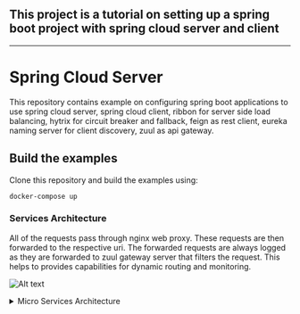 ## This project is a tutorial on setting up a spring boot project with spring cloud server and client

---
# Spring Cloud Server

This repository contains example on configuring spring boot applications to use
spring cloud server, spring cloud client, ribbon for server side load balancing,
hytrix for circuit breaker and fallback, feign as rest client, eureka naming server
for client discovery, zuul as api gateway.

## Build the examples

Clone this repository and build the examples using:

```
docker-compose up
```

### Services Architecture

All of the requests pass through nginx web proxy. These requests are then forwarded to the respective uri. The forwarded requests are always logged as they are forwarded to zuul gateway server that filters the request. This helps to provides capabilities for dynamic routing and monitoring.

![Alt text](https://g.gravizo.com/source/custom_image?https%3A%2F%2Fraw.githubusercontent.com%2Fjeevan1133%2FSpring-Cloud-Config%2Fmaster%2FREADME.md)
<details>
<summary>Micro Services Architecture</summary>
custom_image
  digraph architecture {    
    rankdir = TB;
    node[shape=component]
    Ribbon[shape=underline]    
    {rank=same; Nginx, ZuulServer}
    {rank=same; CurrencyExchangeService1, CurrencyExchangeService2, CurrencyExchangeService3};
    {rank=same; Ribbon, EurekaNamingServer };
    {rank=same; CurrencyCalculationServiceWithoutFeign, CurrencyCalculationServiceWithFeign, CurrencyExchangeService, LimitsService};
    start -> Nginx
    Nginx -> ZuulServer
    Nginx -> CurrencyCalculationServiceWithFeign    
    CurrencyCalculationServiceWithFeign -> Ribbon
    ZuulServer -> EurekaNamingServer
    CurrencyCalculationService -> ZuulServer    
    Ribbon -> EurekaNamingServer
    SpringCloudConfigServer -> EurekaNamingServer
    CurrencyExchangeService -> EurekaNamingServer;
    CurrencyCalculationService -> EurekaNamingServer;
    CurrencyExchangeService -> LimitsService   
    LimitsService -> EurekaNamingServer
    LimitsService -> SpringCloudConfigServer
    Ribbon -> CurrencyExchangeService1
    Ribbon -> CurrencyExchangeService2
    Ribbon -> CurrencyExchangeService3
    CurrencyExchangeService -> DB
    SpringCloudConfigServer -> Git
    start [shape=Mdiamond];
  }
  custom_image
  </details>
